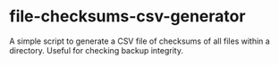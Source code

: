 # file-checksums-csv-generator
 A simple script to generate a CSV file of checksums of all files within a directory. Useful for checking backup integrity.
